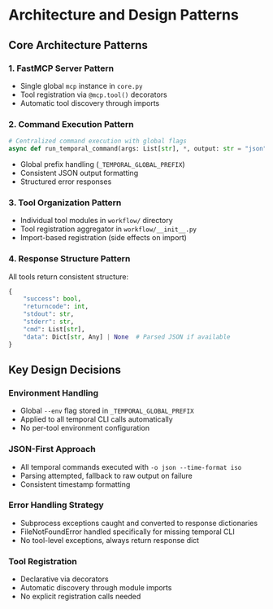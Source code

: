 # Architecture and Design Patterns

## Core Architecture Patterns

### 1. FastMCP Server Pattern
- Single global `mcp` instance in `core.py`
- Tool registration via `@mcp.tool()` decorators
- Automatic tool discovery through imports

### 2. Command Execution Pattern
```python
# Centralized command execution with global flags
async def run_temporal_command(args: List[str], *, output: str = "json") -> Dict[str, Any]
```
- Global prefix handling (`_TEMPORAL_GLOBAL_PREFIX`)
- Consistent JSON output formatting
- Structured error responses

### 3. Tool Organization Pattern
- Individual tool modules in `workflow/` directory
- Tool registration aggregator in `workflow/__init__.py`
- Import-based registration (side effects on import)

### 4. Response Structure Pattern
All tools return consistent structure:
```python
{
    "success": bool,
    "returncode": int,
    "stdout": str,
    "stderr": str, 
    "cmd": List[str],
    "data": Dict[str, Any] | None  # Parsed JSON if available
}
```

## Key Design Decisions

### Environment Handling
- Global `--env` flag stored in `_TEMPORAL_GLOBAL_PREFIX`
- Applied to all temporal CLI calls automatically
- No per-tool environment configuration

### JSON-First Approach
- All temporal commands executed with `-o json --time-format iso`
- Parsing attempted, fallback to raw output on failure
- Consistent timestamp formatting

### Error Handling Strategy
- Subprocess exceptions caught and converted to response dictionaries
- FileNotFoundError handled specifically for missing temporal CLI
- No tool-level exceptions, always return response dict

### Tool Registration
- Declarative via decorators
- Automatic discovery through module imports
- No explicit registration calls needed